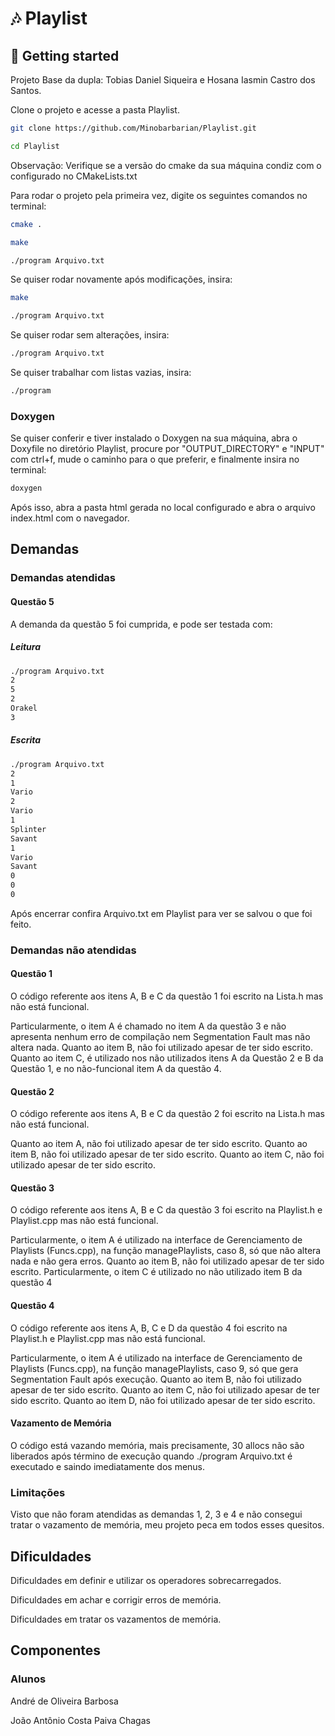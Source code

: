 # 🎶 Playlist

## 🚀 Getting started

Projeto Base da dupla: Tobias Daniel Siqueira e Hosana Iasmin Castro dos Santos.

Clone o projeto e acesse a pasta Playlist.

```bash
git clone https://github.com/Minobarbarian/Playlist.git

cd Playlist

```

Observação: Verifique se a versão do cmake da sua máquina condiz com o configurado no CMakeLists.txt

Para rodar o projeto pela primeira vez, digite os seguintes comandos no terminal:

```bash
cmake .

make

./program Arquivo.txt
```

Se quiser rodar novamente após modificações, insira:
```bash
make

./program Arquivo.txt

```

Se quiser rodar sem alterações, insira:
```bash
./program Arquivo.txt
```

Se quiser trabalhar com listas vazias, insira:
```bash
./program
```

### Doxygen

Se quiser conferir e tiver instalado o Doxygen na sua máquina, abra o Doxyfile no diretório Playlist, procure por "OUTPUT_DIRECTORY" e "INPUT" com ctrl+f, mude o caminho para o que preferir, e finalmente insira no terminal:
```bash
doxygen
```
Após isso, abra a pasta html gerada no local configurado e abra o arquivo index.html com o navegador.

## Demandas
### Demandas atendidas
#### Questão 5
A demanda da questão 5 foi cumprida, e pode ser testada com:
##### Leitura
```bash
./program Arquivo.txt
2
5
2
Orakel
3
```
##### Escrita
```bash
./program Arquivo.txt
2
1
Vario
2
Vario
1
Splinter
Savant
1
Vario
Savant
0
0
0
```
Após encerrar confira Arquivo.txt em Playlist para ver se salvou o que foi feito.
### Demandas não atendidas
#### Questão 1
O código referente aos itens A, B e C da questão 1 foi escrito na Lista.h mas não está funcional.

Particularmente, o item A é chamado no item A da questão 3 e não apresenta nenhum erro de compilação nem Segmentation Fault mas não altera nada.
Quanto ao item B, não foi utilizado apesar de ter sido escrito.
Quanto ao item C, é utilizado nos não utilizados itens A da Questão 2 e B da Questão 1, e no não-funcional item A da questão 4.
#### Questão 2
O código referente aos itens A, B e C da questão 2 foi escrito na Lista.h mas não está funcional.

Quanto ao item A, não foi utilizado apesar de ter sido escrito.
Quanto ao item B, não foi utilizado apesar de ter sido escrito.
Quanto ao item C, não foi utilizado apesar de ter sido escrito.
#### Questão 3
O código referente aos itens A, B e C da questão 3 foi escrito na Playlist.h e Playlist.cpp mas não está funcional.

Particularmente, o item A é utilizado na interface de Gerenciamento de Playlists (Funcs.cpp), na função managePlaylists, caso 8, só que não altera nada e não gera erros.
Quanto ao item B, não foi utilizado apesar de ter sido escrito.
Particularmente, o item C é utilizado no não utilizado item B da questão 4
#### Questão 4
O código referente aos itens A, B, C e D da questão 4 foi escrito na Playlist.h e Playlist.cpp mas não está funcional.

Particularmente, o item A é utilizado na interface de Gerenciamento de Playlists (Funcs.cpp), na função managePlaylists, caso 9, só que gera Segmentation Fault após execução.
Quanto ao item B, não foi utilizado apesar de ter sido escrito.
Quanto ao item C, não foi utilizado apesar de ter sido escrito.
Quanto ao item D, não foi utilizado apesar de ter sido escrito.
#### Vazamento de Memória
O código está vazando memória, mais precisamente, 30 allocs não são liberados após término de execução quando ./program Arquivo.txt é executado e saindo imediatamente dos menus.

### Limitações
Visto que não foram atendidas as demandas 1, 2, 3 e 4 e não consegui tratar o vazamento de memória, meu projeto peca em todos esses quesitos.
## Dificuldades

Dificuldades em definir e utilizar os operadores sobrecarregados.

Dificuldades em achar e corrigir erros de memória.

Dificuldades em tratar os vazamentos de memória.

## Componentes

### Alunos

André de Oliveira Barbosa

João Antônio Costa Paiva Chagas